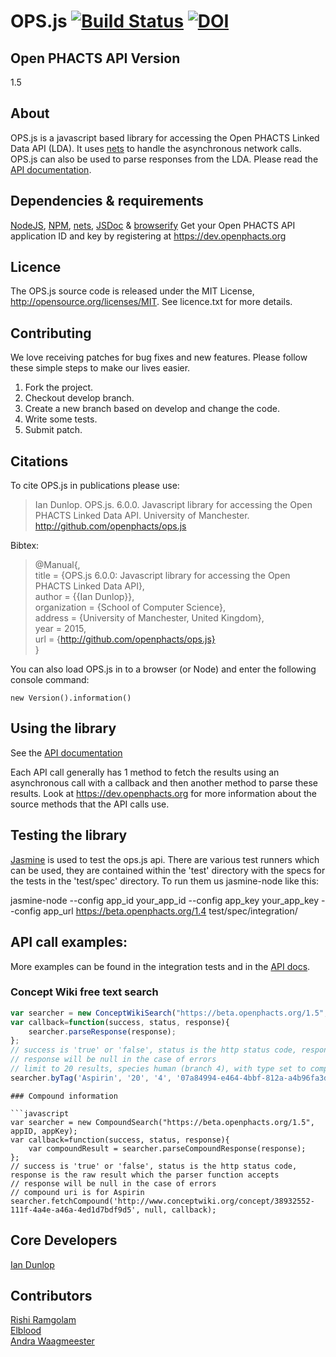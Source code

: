 # OPS.js [![Build Status](https://travis-ci.org/openphacts/ops.js.svg?branch=develop)](https://travis-ci.org/openphacts/ops.js) [![DOI](https://zenodo.org/badge/doi/10.5281/zenodo.14723.svg)](http://dx.doi.org/10.5281/zenodo.14723)

## Open PHACTS API Version

1.5

## About
OPS.js is a javascript based library for accessing the Open PHACTS Linked Data API (LDA). It uses [nets](https://www.npmjs.com/package/nets) to handle the asynchronous network calls. OPS.js can also be used to parse responses from the LDA.
Please read the [API documentation](http://openphacts.github.io/ops.js "OPS.js API documentation").
 
## Dependencies & requirements
[NodeJS](https://nodejs.org/), [NPM](https://www.npmjs.com/), [nets](https://www.npmjs.com/package/nets), [JSDoc](https://www.npmjs.com/package/jsdoc) & [browserify](https://www.npmjs.com/package/browserify)
Get your Open PHACTS API application ID and key by registering at https://dev.openphacts.org

## Licence
The OPS.js source code is released under the MIT License, http://opensource.org/licenses/MIT. See licence.txt for more details.

## Contributing  
We love receiving patches for bug fixes and new features. Please follow these simple steps to make our lives easier.  

1. Fork the project.
2. Checkout develop branch.
3. Create a new branch based on develop and change the code.
4. Write some tests.
5. Submit patch.

## Citations  
To cite OPS.js in publications please use:  

>Ian Dunlop. OPS.js. 6.0.0. Javascript library for accessing the Open PHACTS Linked Data API. University of Manchester. http://github.com/openphacts/ops.js

Bibtex:

>@Manual{,  
>title = {OPS.js 6.0.0: Javascript library for accessing the Open PHACTS Linked Data API},  
>author = {{Ian Dunlop}},  
>organization = {School of Computer Science},  
>address = {University of Manchester, United Kingdom},  
>year = 2015,  
>url = {http://github.com/openphacts/ops.js}  
>} 

You can also load OPS.js in to a browser (or Node) and enter the following console command:

`new Version().information()`

## Using the library
See the [API documentation](http://openphacts.github.io/ops.js "OPS.js API documentation")  

Each API call generally has 1 method to fetch the results using an asynchronous call with a callback and then another method to parse these results.
Look at https://dev.openphacts.org for more information about the source methods that the API calls use.

## Testing the library

[Jasmine](http://pivotal.github.io/jasmine/ "Jasmine javascript testing framework") is used to test the ops.js api. There are various test runners which can be used, they
are contained within the 'test' directory with the specs for the tests in the 'test/spec' directory. To run them us jasmine-node like this:

jasmine-node --config app_id your_app_id --config app_key your_app_key --config app_url https://beta.openphacts.org/1.4 test/spec/integration/

## API call examples:

More examples can be found in the integration tests and in the [API docs](http://openphacts.github.io/ops.js "OPS.js API documentation").

### Concept Wiki free text search

```javascript
var searcher = new ConceptWikiSearch("https://beta.openphacts.org/1.5", appID, appKey);  
var callback=function(success, status, response){  
    searcher.parseResponse(response);
};  
// success is 'true' or 'false', status is the http status code, response is the raw result which the parser function accepts  
// response will be null in the case of errors  
// limit to 20 results, species human (branch 4), with type set to compounds (uuid 07a800....)  
searcher.byTag('Aspirin', '20', '4', '07a84994-e464-4bbf-812a-a4b96fa3d197', callback);
```
```
### Compound information

```javascript
var searcher = new CompoundSearch("https://beta.openphacts.org/1.5", appID, appKey);  
var callback=function(success, status, response){  
    var compoundResult = searcher.parseCompoundResponse(response);  
};  
// success is 'true' or 'false', status is the http status code, response is the raw result which the parser function accepts  
// response will be null in the case of errors  
// compound uri is for Aspirin  
searcher.fetchCompound('http://www.conceptwiki.org/concept/38932552-111f-4a4e-a46a-4ed1d7bdf9d5', null, callback);
```

## Core Developers
[Ian Dunlop](https://github.com/ianwdunlop "Ian Dunlop - original developer")

## Contributors
[Rishi Ramgolam](https://github.com/rishiramgolam "rishiramgolam")  
[Elblood](https://github.com/Elblood "Elblood")  
[Andra Waagmeester](https://github.com/andrawaag "andraawag")

